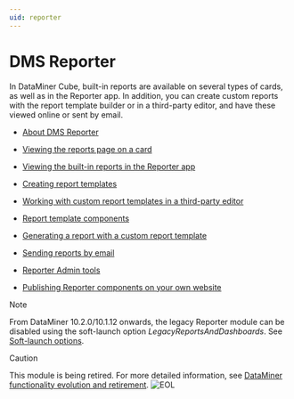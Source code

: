 ```yaml
---
uid: reporter
---
```


# DMS Reporter

In DataMiner Cube, built-in reports are available on several types of cards, as well as in the Reporter app. In addition, you can create custom reports with the report template builder or in a third-party editor, and have these viewed online or sent by email.

- [About DMS Reporter](xref:About_DMS_Reporter)

- [Viewing the reports page on a card](xref:Viewing_the_reports_page_on_a_card)

- [Viewing the built-in reports in the Reporter app](xref:Viewing_the_built-in_reports_in_the_Reporter_app#viewing-the-built-in-reports-in-the-reporter-app)

- [Creating report templates](xref:Creating_report_templates)

- [Working with custom report templates in a third-party editor](xref:Working_with_custom_report_templates_in_a_third-party_editor#working-with-custom-report-templates-in-a-third-party-editor)

- [Report template components](xref:Report_template_components)

- [Generating a report with a custom report template](xref:Generating_a_report_with_a_custom_report_template)

- [Sending reports by email](xref:Sending_reports_by_email)

- [Reporter Admin tools](xref:Reporter_Admin_tools)

- [Publishing Reporter components on your own website](xref:Publishing_Reporter_components_on_your_own_website)

> [!NOTE]
> From DataMiner 10.2.0/10.1.12 onwards, the legacy Reporter module can be disabled using the soft-launch option *LegacyReportsAndDashboards*. See [Soft-launch options](xref:SoftLaunchOptions).

> [!CAUTION]
> This module is being retired. For more detailed information, see [DataMiner functionality evolution and retirement](xref:Software_support_life_cycles#dataminer-functionality-evolution-and-retirement). ![EOL](~/user-guide/images/EOL_Duo.png)
